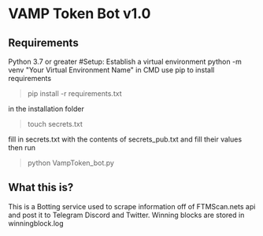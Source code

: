 VAMP Token Bot v1.0
===================
Requirements
------------
Python 3.7 or greater
#Setup:
Establish a virtual environment
python -m venv "Your Virtual Environment Name"
in CMD use pip to install requirements

>pip install -r requirements.txt

in the installation folder

>touch secrets.txt

fill in secrets.txt with the contents of secrets_pub.txt and fill their values
then run

>python VampToken_bot.py


What this is?
-------------
This is a Botting service used to scrape information off of FTMScan.nets api and post it to Telegram Discord and Twitter.
Winning blocks are stored in winningblock.log

